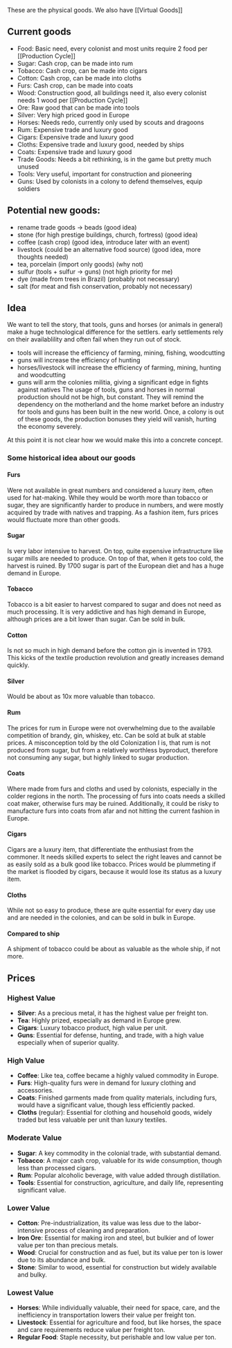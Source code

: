 These are the physical goods. We also have [[Virtual Goods]]
## Current goods
- Food: Basic need, every colonist and most units require 2 food per [[Production Cycle]]
- Sugar: Cash crop, can be made into rum
- Tobacco: Cash crop, can be made into cigars
- Cotton: Cash crop, can be made into cloths
- Furs: Cash crop, can be made into coats
- Wood: Construction good, all buildings need it, also every colonist needs 1 wood per [[Production Cycle]]
- Ore: Raw good that can be made into tools
- Silver: Very high priced good in Europe
- Horses: Needs redo, currently only used by scouts and dragoons
- Rum: Expensive trade and luxury good
- Cigars: Expensive trade and luxury good
- Cloths: Expensive trade and luxury good, needed by ships
- Coats: Expensive trade and luxury good
- Trade Goods: Needs a bit rethinking, is in the game but pretty much unused
- Tools: Very useful, important for construction and pioneering
- Guns: Used by colonists in a colony to defend themselves, equip soldiers

## Potential new goods:
- rename trade goods -> beads (good idea)
- stone (for high prestige buildings, church, fortress) (good idea)
- coffee (cash crop) (good idea, introduce later with an event)
- livestock (could be an alternative food source) (good idea, more thoughts needed)
- tea, porcelain (import only goods) (why not)
- sulfur (tools + sulfur -> guns) (not high priority for me)
- dye (made from trees in Brazil) (probably not necessary)
- salt (for meat and fish conservation, probably not necessary)

## Idea
We want to tell the story, that tools, guns and horses (or animals in general) make a huge technological difference for the settlers. early settlements rely on their availablility and often fail when they run out of stock.
- tools will increase the efficiency of farming, mining, fishing, woodcutting
- guns will increase the efficiency of hunting
- horses/livestock will increase the efficiency of farming, mining, hunting and woodcutting
- guns will arm the colonies militia, giving a significant edge in fights against natives
The usage of tools, guns and horses in normal production should not be high, but constant. They will remind the dependency on the motherland and the home market before an industry for tools and guns has been built in the new world. Once, a colony is out of these goods, the production bonuses they yield will vanish, hurting the economy severely.

At this point it is not clear how we would make this into a concrete concept.

### Some historical idea about our goods

#### Furs
Were not available in great numbers and considered a luxury item, often used for hat-making. While they would be worth more than tobacco or sugar, they are significantly harder to produce in numbers, and were mostly acquired by trade with natives and trapping. As a fashion item, furs prices would fluctuate more than other goods.
#### Sugar
Is very labor intensive to harvest. On top, quite expensive infrastructure like sugar mills are needed to produce. On top of that, when it gets too cold, the harvest is ruined. By 1700 sugar is part of the European diet and has a huge demand in Europe.
#### Tobacco
Tobacco is a bit easier to harvest compared to sugar and does not need as much processing. It is very addictive and has high demand in Europe, although prices are a bit lower than sugar. Can be sold in bulk.
#### Cotton
Is not so much in high demand before the cotton gin is invented in 1793. This kicks of the textile production revolution and greatly increases demand quickly.
#### Silver
Would be about as 10x more valuable than tobacco.
#### Rum
The prices for rum in Europe were not overwhelming due to the available competition of brandy, gin, whiskey, etc. Can be sold at bulk at stable prices.
A misconception told by the old Colonization I is, that rum is not produced from sugar, but from a relatively worthless byproduct, therefore not consuming any sugar, but highly linked to sugar production.
#### Coats
Where  made from furs and cloths and used by colonists, especially in the colder regions in the north. The processing of furs into coats needs a skilled coat maker, otherwise furs may be ruined. Additionally, it could be risky to manufacture furs into coats from afar and not hitting the current fashion in Europe.
#### Cigars
Cigars are a luxury item, that differentiate the enthusiast from the commoner. It needs skilled experts to select the right leaves and cannot be as easily sold as a bulk good like tobacco. Prices would be plummeting if the market is flooded by cigars, because it would lose its status as a luxury item.
#### Cloths
While not so easy to produce, these are quite essential for every day use and are needed in the colonies, and can be sold in bulk in Europe.

#### Compared to ship
A shipment of tobacco could be about as valuable as the whole ship, if not more.

## Prices
### Highest Value

- **Silver**: As a precious metal, it has the highest value per freight ton.
- **Tea**: Highly prized, especially as demand in Europe grew.
- **Cigars**: Luxury tobacco product, high value per unit.
- **Guns**: Essential for defense, hunting, and trade, with a high value especially when of superior quality.

### High Value

- **Coffee**: Like tea, coffee became a highly valued commodity in Europe.
- **Furs**: High-quality furs were in demand for luxury clothing and accessories.
- **Coats**: Finished garments made from quality materials, including furs, would have a significant value, though less efficiently packed.
- **Cloths** (regular): Essential for clothing and household goods, widely traded but less valuable per unit than luxury textiles.

### Moderate Value

- **Sugar**: A key commodity in the colonial trade, with substantial demand.
- **Tobacco**: A major cash crop, valuable for its wide consumption, though less than processed cigars.
- **Rum**: Popular alcoholic beverage, with value added through distillation.
- **Tools**: Essential for construction, agriculture, and daily life, representing significant value.

### Lower Value

- **Cotton**: Pre-industrialization, its value was less due to the labor-intensive process of cleaning and preparation.
- **Iron Ore**: Essential for making iron and steel, but bulkier and of lower value per ton than precious metals.
- **Wood**: Crucial for construction and as fuel, but its value per ton is lower due to its abundance and bulk.
- **Stone**: Similar to wood, essential for construction but widely available and bulky.

### Lowest Value

- **Horses**: While individually valuable, their need for space, care, and the inefficiency in transportation lowers their value per freight ton.
- **Livestock**: Essential for agriculture and food, but like horses, the space and care requirements reduce value per freight ton.
- **Regular Food**: Staple necessity, but perishable and low value per ton.